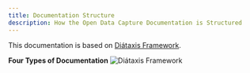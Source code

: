 ```yaml
---
title: Documentation Structure
description: How the Open Data Capture Documentation is Structured
---
```


This documentation is based on [Diátaxis Framework](https://diataxis.fr/).

**Four Types of Documentation**
![Diátaxis Framework](../../../../assets/misc/diátaxis.webp)
